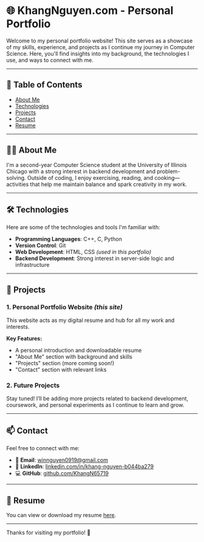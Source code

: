 # 🌐 KhangNguyen.com - Personal Portfolio

Welcome to my personal portfolio website! This site serves as a showcase of my skills, experience, and projects as I continue my journey in Computer Science. Here, you'll find insights into my background, the technologies I use, and ways to connect with me.

---

## 📌 Table of Contents
- [About Me](#about-me)
- [Technologies](#technologies)
- [Projects](#projects)
- [Contact](#contact)
- [Resume](#resume)

---

## 👨‍💻 About Me

I'm a second-year Computer Science student at the University of Illinois Chicago with a strong interest in backend development and problem-solving. Outside of coding, I enjoy exercising, reading, and cooking—activities that help me maintain balance and spark creativity in my work.

---

## 🛠️ Technologies

Here are some of the technologies and tools I'm familiar with:

- **Programming Languages**: C++, C, Python  
- **Version Control**: Git  
- **Web Development**: HTML, CSS *(used in this portfolio)*  
- **Backend Development**: Strong interest in server-side logic and infrastructure

---

## 🚀 Projects

### 1. **Personal Portfolio Website** _(this site)_
This website acts as my digital resume and hub for all my work and interests.

**Key Features:**
- A personal introduction and downloadable resume
- "About Me" section with background and skills
- "Projects" section (more coming soon!)
- "Contact" section with relevant links

### 2. **Future Projects**
Stay tuned! I’ll be adding more projects related to backend development, coursework, and personal experiments as I continue to learn and grow.

---

## 📫 Contact

Feel free to connect with me:

- 📧 **Email**: [winnguyen0919@gmail.com](mailto:winnguyen0919@gmail.com)  
- 💼 **LinkedIn**: [linkedin.com/in/khang-nguyen-b044ba279](https://www.linkedin.com/in/khang-nguyen-b044ba279)  
- 💻 **GitHub**: [github.com/KhangN65719](https://github.com/KhangN65719)  

---

## 📄 Resume

You can view or download my resume [here](Pdf/Khang_S_Resume.pdf).

---

Thanks for visiting my portfolio! 👋
